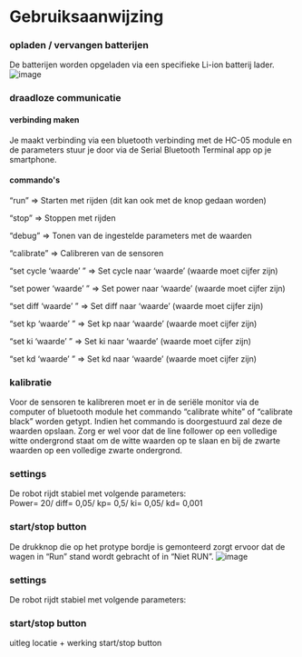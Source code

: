 # Gebruiksaanwijzing

### opladen / vervangen batterijen
De batterijen worden opgeladen via een specifieke Li-ion batterij lader.
 ![image](https://github.com/xandero1/Linefollower/assets/116888860/4597830a-943f-47fc-936d-200a9baeeb70)

### draadloze communicatie
#### verbinding maken
Je maakt verbinding via een bluetooth verbinding met de HC-05 module en de parameters stuur je door via de Serial Bluetooth Terminal app op je smartphone.

#### commando's
“run” => Starten met rijden (dit kan ook met de knop gedaan worden)

“stop” => Stoppen met rijden

“debug” => Tonen van de ingestelde parameters met de waarden

“calibrate” => Calibreren van de sensoren

“set cycle ‘waarde’ ” => Set cycle naar ‘waarde’ (waarde moet cijfer zijn)

“set power ‘waarde’ ” => Set power naar ‘waarde’ (waarde moet cijfer zijn)

“set diff ‘waarde’ ” => Set diff naar ‘waarde’ (waarde moet cijfer zijn)

“set kp ‘waarde’ ” => Set kp naar ‘waarde’ (waarde moet cijfer zijn)

“set ki ‘waarde’ ” => Set ki naar ‘waarde’ (waarde moet cijfer zijn)

“set kd ‘waarde’ ” => Set kd naar ‘waarde’ (waarde moet cijfer zijn)

### kalibratie
Voor de sensoren te kalibreren moet er in de seriële monitor via de computer of bluetooth module het commando “calibrate white” of “calibrate black” worden getypt. Indien het commando is doorgestuurd zal deze de waarden opslaan. Zorg er wel voor dat de line follower op een volledige witte ondergrond staat om de witte waarden op te slaan en bij de zwarte waarden op een volledige zwarte ondergrond.  

### settings
De robot rijdt stabiel met volgende parameters:  
Power= 20/ diff= 0,05/ kp= 0,5/ ki= 0,05/ kd= 0,001
### start/stop button
De drukknop die op het protype bordje is gemonteerd zorgt ervoor dat de wagen in “Run” stand wordt gebracht of in “Niet RUN”.
![image](main/images/Bovenaanzicht.jpg)

### settings
De robot rijdt stabiel met volgende parameters:  

### start/stop button
uitleg locatie + werking start/stop button
